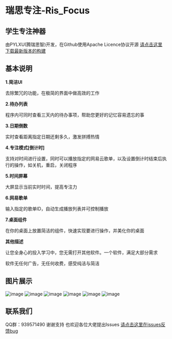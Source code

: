 # 瑞思专注-Ris_Focus
## 学生专注神器
由PYLXU(腾瑞思智)开发，在Github使用Apache Licence协议开源
[请点击这里下载最新版本的构建](https://github.com/PYLXU/Ris_Focus/releases)

## 基本说明
**1.简洁UI**

去除繁冗的功能，在极简的界面中做高效的工作

**2.待办列表**

程序内可同时查看三天内的待办事项，帮助您更好的记忆容易遗忘的事

**3.日期倒数**

实时查看距离指定日期还剩多久，激发拼搏热情

**4.专注模式[倒计时]**

支持对时间进行设置，同时可以播放指定的网易云歌单，以及设置倒计时结束后执行的操作，如关机，重启，关闭程序

**5.时间屏幕**

大屏显示当前实时时间，提高专注力

**6.网易歌单**

输入指定的歌单ID，自动生成播放列表并可控制播放

**7.桌面组件**

在你的桌面上放置简洁的组件，快速实现要进行操作，并美化你的桌面

**其他描述**

让您全身心的投入学习中，您无需打开其他软件。一个软件，满足大部分需求

软件无任何广告，无任何收费，感受纯洁与简洁

## 图片展示

![image](https://github.com/PYLXU/Ris_Focus/assets/104706823/c390bd58-9bcf-4a88-bb1d-d73d9c0cde81)
![image](https://github.com/PYLXU/Ris_Focus/assets/104706823/04e107d8-333c-44cf-8958-4d680e21d1c3)
![image](https://github.com/PYLXU/Ris_Focus/assets/104706823/a966057b-a3a2-4f94-8d12-425d41980902)
![image](https://github.com/PYLXU/Ris_Focus/assets/104706823/6c947dcd-1032-44a4-bfe2-913dd3ea07ca)
![image](https://github.com/PYLXU/Ris_Focus/assets/104706823/d58fff95-d6a2-4192-b281-4f69d0324ef0)
![image](https://github.com/PYLXU/Ris_Focus/assets/104706823/42c8609f-408e-4d66-9ed0-d8ce8e668447)

## 联系我们
QQ群：939571490
谢谢支持 也欢迎各位大佬提出Issues
[请点击这里在issues反馈bug](https://github.com/PYLXU/Ris_Focus/issues)
